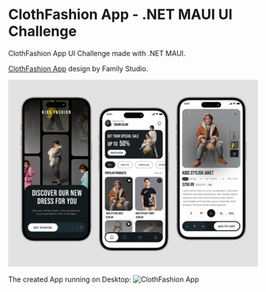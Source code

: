 # ClothFashion App - .NET MAUI UI Challenge

ClothFashion App UI Challenge made with .NET MAUI.

[ClothFashion App](https://dribbble.com/shots/24628864-Cloth-Fashion-App-Design) design by Family Studio.

![Design](images/design.jpg)

The created App running on Desktop:
![ClothFashion App](images/clothfashionapp_windows.gif)